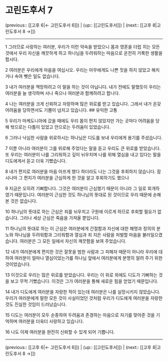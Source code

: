 # 고린도후서 7

(previous:: [[고후 6|← 고린도후서 6]]) | (up:: [[고린도후서]]) | (next:: [[고후 8|고린도후서 8 →]])

***




1 
그러므로 사랑하는 여러분, 우리가 이런 약속을 받았으니 몸과 영혼을 더럽 히는 모든 것에서 우리 자신을 깨끗하게 하고 하나님을 두려워하는 마음으로 온전히 거룩한 생활을 합시다. 



2 
여러분은 우리에게 마음을 여십시오. 우리는 아무에게도 나쁜 짓을 하지 않았고 해치거나 속여 뺏은 일도 없습니다. 



3 
내가 여러분을 책망하려고 이 말을 하는 것이 아닙니다. 내가 전에도 말했듯이 우리는 여러분을 늘 생각하며 사나 죽으나 여러분과 함께하려고 합니다. 



4 
나는 여러분을 크게 신뢰하고 자랑하며 많은 위로를 받고 있습니다. 그래서 내가 온갖 어려움을 당하면서도 기쁨이 넘치고 있습니다. ## 유익한 고통 



5 
우리가 마케도니아에 갔을 때에도 우리 몸이 편치 않았지만 가는 곳마다 어려움을 당해 밖으로는 다툼이 있었고 안으로는 두려움이 있었습니다. 



6 
그러나 낙심한 사람을 위로하시는 하나님은 디도를 보내 우리에게 용기를 주셨습니다. 



7 
이뿐 아니라 여러분이 그를 위로해 주었다는 말을 듣고 우리도 큰 위로를 받았습니다. 또 우리는 여러분이 나를 그리워하고 깊이 뉘우치며 나를 위해 열심을 내고 있다는 말을 디도에게서 듣고 더욱 기뻤습니다. 



8 
내가 편지로 여러분을 마음 아프게 했다 하더라도 나는 그것을 후회하지 않습니다. 잠시나마 그 편지가 여러분을 근심하게 한 것을 알고 후회하기도 했으나 



9 
지금은 오히려 기뻐합니다. 그것은 여러분이 근심했기 때문이 아니라 그 일로 회개하였기 때문입니다. 여러분이 근심한 것도 하나님의 뜻대로 된 것이므로 우리 때문에 손해 본 것은 없습니다. 



10 
하나님의 뜻대로 하는 근심은 죄를 뉘우치고 구원에 이르게 하므로 후회할 필요가 없습니다. 그러나 세상 근심은 죽음을 가져올 뿐입니다. 



11 
하나님의 뜻대로 하는 이 근심은 여러분에게 간절함과 자신에 대한 해명과 정의의 분노와 하나님을 두려워함과 그리워함과 열심과 죄 지은 사람을 처벌할 마음을 불러일으켰습니다. 여러분은 그 모든 일에서 자신의 깨끗함을 보여 주었습니다. 



12 
내가 여러분에게 편지한 것은 잘못을 범한 사람과 그 피해자 때문이 아니라 우리에 대하여 여러분이 얼마나 열심이었는가를 하나님 앞에서 여러분에게 분명히 알려 주기 위한 것이었습니다. 



13 
이것으로 우리는 많은 위로를 받았습니다. 우리는 이 위로 외에도 디도가 기뻐하는 것을 보고 무척 기뻤습니다. 이것은 그가 여러분을 통해 새로운 힘을 얻었기 때문입니다. 



14 
내가 디도에게 여러분을 자랑한 적이 있는데 여러분은 나를 실망시키지 않았습니다. 우리가 여러분에게 말한 모든 것이 사실이었던 것처럼 우리가 디도에게 여러분을 자랑한 것도 진실한 것임이 드러났습니다. 



15 
디도는 여러분이 모두 순종하여 두려움과 존경하는 마음으로 자기를 맞아준 것을 기억하며 여러분을 더욱더 사랑하고 있습니다. 



16 
나도 이제 여러분을 완전히 신뢰할 수 있게 되어 기쁩니다.

***

(previous:: [[고후 6|← 고린도후서 6]]) | (up:: [[고린도후서]]) | (next:: [[고후 8|고린도후서 8 →]])
